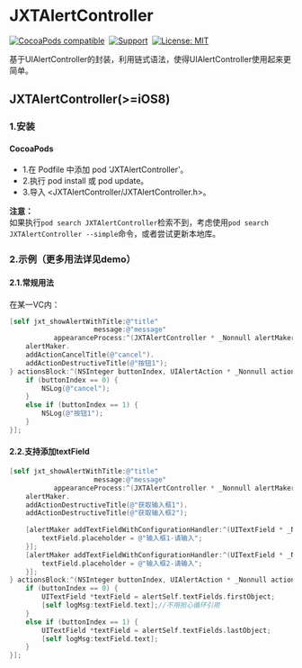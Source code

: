 # JXTAlertController

[![CocoaPods compatible](https://img.shields.io/cocoapods/v/JXTAlertController.svg?style=flat)](https://cocoapods.org/pods/JXTAlertController)&nbsp;
[![Support](https://img.shields.io/badge/support-iOS%208%2B%20-green.svg?style=flat)](https://www.apple.com/nl/ios/)&nbsp;
[![License: MIT](https://img.shields.io/cocoapods/l/JXTAlertController.svg?style=flat)](http://opensource.org/licenses/MIT)


基于UIAlertController的封装，利用链式语法，使得UIAlertController使用起来更简单。

## JXTAlertController(>=iOS8)

### 1.安装
#### CocoaPods
- 1.在 Podfile 中添加 pod 'JXTAlertController'。  
- 2.执行 pod install 或 pod update。  
- 3.导入 \<JXTAlertController/JXTAlertController.h\>。  

**注意：**  
如果执行`pod search JXTAlertController`检索不到，考虑使用`pod search JXTAlertController --simple`命令，或者尝试更新本地库。


### 2.示例（更多用法详见demo）
#### 2.1.常规用法
在某一VC内：

```objective-c
[self jxt_showAlertWithTitle:@"title"
                     message:@"message"
           appearanceProcess:^(JXTAlertController * _Nonnull alertMaker) {
    alertMaker.
    addActionCancelTitle(@"cancel").
    addActionDestructiveTitle(@"按钮1");
} actionsBlock:^(NSInteger buttonIndex, UIAlertAction * _Nonnull action, JXTAlertController * _Nonnull alertSelf) {
    if (buttonIndex == 0) {
        NSLog(@"cancel");
    }
    else if (buttonIndex == 1) {
        NSLog(@"按钮1");
    }
}];
```

#### 2.2.支持添加textField

```objective-c
[self jxt_showAlertWithTitle:@"title"
                     message:@"message"
           appearanceProcess:^(JXTAlertController * _Nonnull alertMaker) {
    alertMaker.
    addActionDestructiveTitle(@"获取输入框1").
    addActionDestructiveTitle(@"获取输入框2");
    
    [alertMaker addTextFieldWithConfigurationHandler:^(UITextField * _Nonnull textField) {
        textField.placeholder = @"输入框1-请输入";
    }];
    [alertMaker addTextFieldWithConfigurationHandler:^(UITextField * _Nonnull textField) {
        textField.placeholder = @"输入框2-请输入";
    }];
} actionsBlock:^(NSInteger buttonIndex, UIAlertAction * _Nonnull action, JXTAlertController * _Nonnull alertSelf) {
    if (buttonIndex == 0) {
        UITextField *textField = alertSelf.textFields.firstObject;
        [self logMsg:textField.text];//不用担心循环引用
    }
    else if (buttonIndex == 1) {
        UITextField *textField = alertSelf.textFields.lastObject;
        [self logMsg:textField.text];
    }
}];
```
